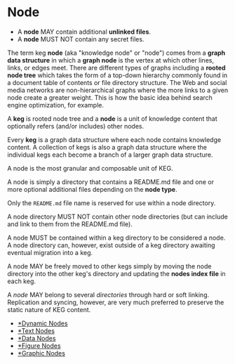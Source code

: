 # Node

* A **node** MAY contain additional **unlinked files**.
* A **node** MUST NOT contain any secret files.

The term keg **node** (aka "knowledge node" or "node") comes from a **graph data structure** in which a **graph node** is the vertex at which other lines, links, or edges meet. There are different types of graphs including a **rooted node tree** which takes the form of a top-down hierarchy commonly found in a document table of contents or file directory structure. The Web and social media networks are non-hierarchical graphs where the more links to a given node create a greater weight. This is how the basic idea behind search engine optimization, for example.

A **keg** is rooted node tree and a **node** is a unit of knowledge content that optionally refers (and/or includes) other nodes.

Every **keg** is a graph data structure where each node contains knowledge content. A collection of kegs is also a graph data structure where the individual kegs each become a branch of a larger graph data structure.

A node is the most granular and composable unit of KEG.

A node is simply a directory that contains a README.md file and one or more optional additional files depending on the **node type**.

Only the `README.md` file name is reserved for use within a node directory.

A node directory MUST NOT contain other node directories (but can include and link to them from the README.md file).

A node MUST be contained within a keg directory to be considered a node. A node directory can, however, exist outside of a keg directory awaiting eventual migration into a keg.

A node MAY be freely moved to other kegs simply by moving the node directory into the other keg's directory and updating the **nodes index file** in each keg.

A *node* MAY belong to several *directories* through hard or soft linking. Replication and syncing, however, are very much preferred to preserve the static nature of KEG content.

* [*Dynamic Nodes](/11)
* [*Text Nodes](/0)
* [*Data Nodes](/0)
* [*Figure Nodes](/0)
* [*Graphic Nodes](/0)
